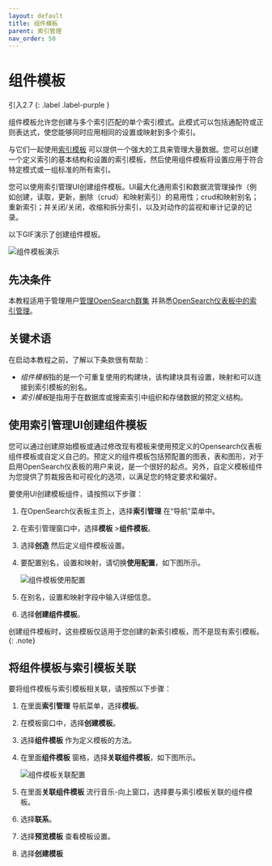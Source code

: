 ```yaml
---
layout: default
title: 组件模板
parent: 索引管理
nav_order: 50
---
```


# 组件模板
引入2.7
{: .label .label-purple }

组件模板允许您创建与多个索引匹配的单个索引模式。此模式可以包括通配符或正则表达式，使您能够同时应用相同的设置或映射到多个索引。

与它们一起使用[索引模板]({{site.url}}{{site.baseurl}}/im-plugin/index-templates/) 可以提供一个强大的工具来管理大量数据。您可以创建一个定义索引的基本结构和设置的索引模板，然后使用组件模板将设置应用于符合特定模式或一组标准的所有索引。

您可以使用索引管理UI创建组件模板。UI最大化通用索引和数据流管理操作（例如创建，读取，更新，删除（crud）和映射索引）的易用性；crud和映射别名；重新索引；并关闭/关闭，收缩和拆分索引，以及对动作的监视和审计记录的记录。

以下GIF演示了创建组件模板。

![组件模板演示]({{site.url}}{{site.baseurl}}/images/admin-ui-index/component.gif)

## 先决条件

本教程适用于管理用户[管理OpenSearch群集]({{site.url}}{{site.baseurl}}/tuning-your-cluster/cluster/) 并熟悉[OpenSearch仪表板中的索引管理]({{site.url}}{{site.baseurl}}/dashboards/im-dashboards/index/)。

## 关键术语

在启动本教程之前，了解以下条款很有帮助：

- *组件模板*指的是一个可重复使用的构建块，该构建块具有设置，映射和可以连接到索引模板的别名。
- *索引模板*是指用于在数据库或搜索索引中组织和存储数据的预定义结构。

## 使用索引管理UI创建组件模板

您可以通过创建原始模板或通过修改现有模板来使用预定义的Opensearch仪表板组件模板或自定义自己的。预定义的组件模板包括预配置的图表，表和图形，对于启用OpenSearch仪表板的用户来说，是一个很好的起点。另外，自定义模板组件为您提供了剪裁报告和可视化的选项，以满足您的特定要求和偏好。

要使用UI创建模板组件，请按照以下步骤：

1. 在OpenSearch仪表板主页上，选择**索引管理** 在“导航”菜单中。
1. 在索引管理窗口中，选择**模板** >**组件模板**。
1. 选择**创造** 然后定义组件模板设置。
1. 要配置别名，设置和映射，请切换**使用配置**，如下图所示。

    ![组件模板使用配置]({{site.url}}{{site.baseurl}}/images/admin-ui-index/component_use_config.png)

1. 在别名，设置和映射字段中输入详细信息。
1. 选择**创建组件模板**。

创建组件模板时，这些模板仅适用于您创建的新索引模板，而不是现有索引模板。
{: .note}

## 将组件模板与索引模板关联

要将组件模板与索引模板相关联，请按照以下步骤：

1. 在里面**索引管理** 导航菜单，选择**模板**。
1. 在模板窗口中，选择**创建模板**。
1. 选择**组件模板** 作为定义模板的方法。
1. 在里面**组件模板** 窗格，选择**关联组件模板**，如下图所示。

    ![组件模板关联配置]({{site.url}}{{site.baseurl}}/images/admin-ui-index/associate_component.png)

1. 在里面**关联组件模板** 流行音乐-向上窗口，选择要与索引模板关联的组件模板。
1. 选择**联系**。
1. 选择**预览模板** 查看模板设置。
1. 选择**创建模板**

